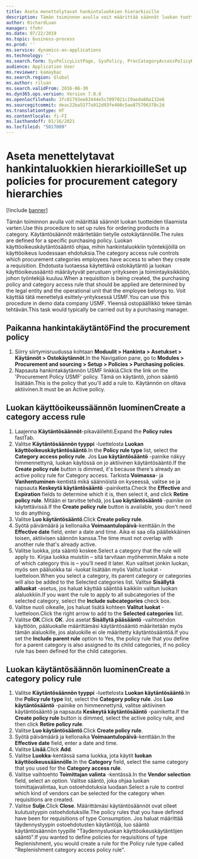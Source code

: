 ```yaml
---
title: Aseta menettelytavat hankintaluokkien hierarkioille
description: Tämän toiminnon avulla voit määrittää säännöt luokan tuotteiden tilaamista varten.
author: RichardLuan
manager: tfehr
ms.date: 07/22/2019
ms.topic: business-process
ms.prod: ''
ms.service: dynamics-ax-applications
ms.technology: ''
ms.search.form: SysPolicyListPage, SysPolicy, ProcCategoryAccessPolicyRule, ProcCategoryPolicyRule, EcoResCategorySingleLookup
audience: Application User
ms.reviewer: kamaybac
ms.search.region: Global
ms.author: riluan
ms.search.validFrom: 2016-06-30
ms.dyn365.ops.version: Version 7.0.0
ms.openlocfilehash: 3fc01793ee83444e5c7097021c19aeda80a132e6
ms.sourcegitcommit: deac22ba5377a912d93fe408c5ae875706378c2d
ms.translationtype: HT
ms.contentlocale: fi-FI
ms.lasthandoff: 01/16/2021
ms.locfileid: "5017089"
---
```

# <a name="set-up-policies-for-procurement-category-hierarchies"></a><span data-ttu-id="a095d-103">Aseta menettelytavat hankintaluokkien hierarkioille</span><span class="sxs-lookup"><span data-stu-id="a095d-103">Set up policies for procurement category hierarchies</span></span>

[!include [banner](../../includes/banner.md)]

<span data-ttu-id="a095d-104">Tämän toiminnon avulla voit määrittää säännöt luokan tuotteiden tilaamista varten.</span><span class="sxs-lookup"><span data-stu-id="a095d-104">Use this procedure to set up rules for ordering products in a category.</span></span> <span data-ttu-id="a095d-105">Käytäntösäännöt määritetään tietylle ostokäytännölle.</span><span class="sxs-lookup"><span data-stu-id="a095d-105">The rules are defined for a specific purchasing policy.</span></span> <span data-ttu-id="a095d-106">Luokan käyttöoikeuskäytäntösääntö ohjaa, mihin hankintaluokkiin työntekijöillä on käyttöoikeus luodessaan ehdotuksia.</span><span class="sxs-lookup"><span data-stu-id="a095d-106">The category access rule controls which procurement categories employees have access to when they create a requisition.</span></span> <span data-ttu-id="a095d-107">Ehdotusta luotaessa käytettävä ostokäytäntö ja luokan käyttöoikeussääntö määräytyvät perustuen yritykseen ja toimintayksikköön, johon työntekijä kuuluu.</span><span class="sxs-lookup"><span data-stu-id="a095d-107">When a requisition is being created, the purchasing policy and category access rule that should be applied are determined by the legal entity and the operational unit that the employee belongs to.</span></span> <span data-ttu-id="a095d-108">Voit käyttää tätä menettelyä esittely-yrityksessä USMF.</span><span class="sxs-lookup"><span data-stu-id="a095d-108">You can use this procedure in demo data company USMF.</span></span> <span data-ttu-id="a095d-109">Yleensä ostopäällikkö tekee tämän tehtävän.</span><span class="sxs-lookup"><span data-stu-id="a095d-109">This task would typically be carried out by a purchasing manager.</span></span>


## <a name="find-the-procurement-policy"></a><span data-ttu-id="a095d-110">Paikanna hankintakäytäntö</span><span class="sxs-lookup"><span data-stu-id="a095d-110">Find the procurement policy</span></span>
1. <span data-ttu-id="a095d-111">Siirry siirtymisruudussa kohtaan **Moduulit > Hankinta > Asetukset > Käytännöt > Ostokäytännöt**.</span><span class="sxs-lookup"><span data-stu-id="a095d-111">In the Navigation pane, go to **Modules > Procurement and sourcing > Setup > Policies > Purchasing policies**.</span></span>
2. <span data-ttu-id="a095d-112">Napsauta hankintakäytännön USMF linkkiä.</span><span class="sxs-lookup"><span data-stu-id="a095d-112">Click the link on the 'Procurement Policy USMF' policy.</span></span> <span data-ttu-id="a095d-113">Tämä on käytäntö, johon sääntö lisätään.</span><span class="sxs-lookup"><span data-stu-id="a095d-113">This is the policy that you'll add a rule to.</span></span> <span data-ttu-id="a095d-114">Käytännön on oltava aktiivinen.</span><span class="sxs-lookup"><span data-stu-id="a095d-114">It must be an Active policy.</span></span>  

## <a name="create-a-category-access-rule"></a><span data-ttu-id="a095d-115">Luokan käyttöoikeussäännön luominen</span><span class="sxs-lookup"><span data-stu-id="a095d-115">Create a category access rule</span></span>
1. <span data-ttu-id="a095d-116">Laajenna **Käytäntösäännöt**-pikavälilehti.</span><span class="sxs-lookup"><span data-stu-id="a095d-116">Expand the **Policy rules** fastTab.</span></span>
2. <span data-ttu-id="a095d-117">Valitse **Käytäntösäännön tyyppi** -luettelosta **Luokan käyttöoikeuskäytäntösääntö**.</span><span class="sxs-lookup"><span data-stu-id="a095d-117">In the **Policy rule type** list, select the **Category access policy rule**.</span></span> <span data-ttu-id="a095d-118">Jos **Luo käytäntösääntö** -painike näkyy himmennettynä, luokan käytössä on jo aktiivinen käytäntösääntö.</span><span class="sxs-lookup"><span data-stu-id="a095d-118">If the **Create policy rule** button is dimmed, it's because there's already an active policy rule for Category access.</span></span> <span data-ttu-id="a095d-119">Tarkista **Voimassa**- ja **Vanhentuminen**-kentistä mikä säännöistä on kyseessä, valitse se ja napsauta **Keskeytä käytäntösääntö** -painiketta.</span><span class="sxs-lookup"><span data-stu-id="a095d-119">Check the **Effective** and **Expiration** fields to determine which it is, then select it, and click **Retire policy rule**.</span></span> <span data-ttu-id="a095d-120">Mitään ei tarvitse tehdä, jos **Luo käytäntösääntö** -painike on käytettävissä.</span><span class="sxs-lookup"><span data-stu-id="a095d-120">If the **Create policy rule** button is available, you don't need to do anything.</span></span>  
3. <span data-ttu-id="a095d-121">Valitse **Luo käytäntösääntö**.</span><span class="sxs-lookup"><span data-stu-id="a095d-121">Click **Create policy rule**.</span></span>
4. <span data-ttu-id="a095d-122">Syötä päivämäärä ja kellonaika **Voimaantulopäivä**-kenttään.</span><span class="sxs-lookup"><span data-stu-id="a095d-122">In the **Effective date** field, enter a date and time.</span></span> <span data-ttu-id="a095d-123">Aika ei saa olla päällekkäinen toisen, aktiivisen säännön kanssa.</span><span class="sxs-lookup"><span data-stu-id="a095d-123">The time must not overlap with another rule that's already active.</span></span>  
5. <span data-ttu-id="a095d-124">Valitse luokka, jota sääntö koskee.</span><span class="sxs-lookup"><span data-stu-id="a095d-124">Select a category that the rule will apply to.</span></span> <span data-ttu-id="a095d-125">Kirjaa luokka muistiin – sitä tarvitaan myöhemmin.</span><span class="sxs-lookup"><span data-stu-id="a095d-125">Make a note of which category this is – you'll need it later.</span></span> <span data-ttu-id="a095d-126">Kun valitset jonkin luokan, myös sen pääluokka tai -luokat lisätään myös Valitut luokat -luetteloon.</span><span class="sxs-lookup"><span data-stu-id="a095d-126">When you select a category, its parent category or categories will also be added to the Selected categories list.</span></span> <span data-ttu-id="a095d-127">Valitse **Sisällytä aliluokat** -asetus, jos haluat käyttää sääntöä kaikkiin valitun luokan alaluokkiin.</span><span class="sxs-lookup"><span data-stu-id="a095d-127">If you want the rule to apply to all subcategories of the selected category, select the **Include subcategories** check box.</span></span>
6. <span data-ttu-id="a095d-128">Valitse nuoli oikealle, jos haluat lisätä kohteen **Valitut luokat** -luetteloon.</span><span class="sxs-lookup"><span data-stu-id="a095d-128">Click the right arrow to add to the **Selected categories** list.</span></span>  
4. <span data-ttu-id="a095d-129">Valitse **OK**.</span><span class="sxs-lookup"><span data-stu-id="a095d-129">Click **OK**.</span></span> <span data-ttu-id="a095d-130">Jos asetat **Sisällytä pääsääntö** -vaihtoehdon käyttöön, pääluokalle määrittämäsi käytäntösääntö määritetään myös tämän alaluokille, jos alaluokille ei ole määritetty käytäntösääntöä.</span><span class="sxs-lookup"><span data-stu-id="a095d-130">If you set the **Include parent rule** option to Yes, the policy rule that you define for a parent category is also assigned to its child categories, if no policy rule has been defined for the child categories.</span></span>

## <a name="create-a-category-policy-rule"></a><span data-ttu-id="a095d-131">Luokan käytäntösäännön luominen</span><span class="sxs-lookup"><span data-stu-id="a095d-131">Create a category policy rule</span></span>
1. <span data-ttu-id="a095d-132">Valitse **Käytäntösäännön tyyppi** -luettelosta **Luokan käytäntösääntö**.</span><span class="sxs-lookup"><span data-stu-id="a095d-132">In the **Policy rule type** list, select the **Category policy rule**.</span></span> <span data-ttu-id="a095d-133">Jos **Luo käytäntösääntö** -painike on himmennettynä, valitse aktiivinen käytäntösääntö ja napsauta **Keskeytä käytäntösääntö** -painiketta.</span><span class="sxs-lookup"><span data-stu-id="a095d-133">If the **Create policy rule** button is dimmed, select the active policy rule, and then click **Retire policy rule**.</span></span>  
2. <span data-ttu-id="a095d-134">Valitse **Luo käytäntösääntö**.</span><span class="sxs-lookup"><span data-stu-id="a095d-134">Click **Create policy rule**.</span></span>
3. <span data-ttu-id="a095d-135">Syötä päivämäärä ja kellonaika **Voimaantulopäivä**-kenttään.</span><span class="sxs-lookup"><span data-stu-id="a095d-135">In the **Effective date** field, enter a date and time.</span></span>
4. <span data-ttu-id="a095d-136">Valitse **Lisää**.</span><span class="sxs-lookup"><span data-stu-id="a095d-136">Click **Add**.</span></span>
5. <span data-ttu-id="a095d-137">Valitse **Luokka**-kentässä sama luokka, jota käytit **luokan käyttöoikeussäännölle**.</span><span class="sxs-lookup"><span data-stu-id="a095d-137">In the **Category** field, select the same category that you used for the **Category access rule**.</span></span>
6. <span data-ttu-id="a095d-138">Valitse vaihtoehto **Toimittajan valinta** -kentässä.</span><span class="sxs-lookup"><span data-stu-id="a095d-138">In the **Vendor selection** field, select an option.</span></span> <span data-ttu-id="a095d-139">Valitse sääntö, joka ohjaa luokan toimittajavalintaa, kun ostoehdotuksia luodaan.</span><span class="sxs-lookup"><span data-stu-id="a095d-139">Select a rule to control which kind of vendors can be selected for the category when requisitions are created.</span></span>  
7. <span data-ttu-id="a095d-140">Valitse **Sulje**.</span><span class="sxs-lookup"><span data-stu-id="a095d-140">Click **Close**.</span></span> <span data-ttu-id="a095d-141">Määrittämäsi käytäntösäännöt ovat olleet kulutustyypin ostoehdotuksille.</span><span class="sxs-lookup"><span data-stu-id="a095d-141">The policy rules that you have defined have been for requisitions of type Consumption.</span></span> <span data-ttu-id="a095d-142">Jos haluat määrittää täydennystyypin ostoehdotusten käytäntöjä, luo sääntö käytäntösäännön tyypille "Täydennysluokan käyttöoikeuskäytäntöjen sääntö".</span><span class="sxs-lookup"><span data-stu-id="a095d-142">If you wanted to define policies for requisitions of type Replenishment, you would create a rule for the Policy rule type called "Replenishment category access policy rule".</span></span>  

